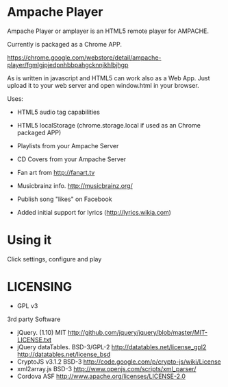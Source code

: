 Ampache Player
==============


Ampache Player or amplayer is an HTML5 remote player for AMPACHE.

Currently is packaged as a Chrome APP.

https://chrome.google.com/webstore/detail/ampache-player/fgmlgjpjedpnhbbpahgcknnjkhlbjhgp

As is written in javascript and HTML5 can work also as a Web App. Just upload it to
your web server and open window.html in your browser.


Uses:

* HTML5 audio tag capabilities
* HTML5 localStorage (chrome.storage.local if used as an Chrome packaged APP)

* Playlists from your Ampache Server
* CD Covers from your Ampache Server
* Fan art from http://fanart.tv
* Musicbrainz info. http://musicbrainz.org/
* Publish song "likes" on Facebook
* Added initial support for lyrics (http://lyrics.wikia.com)


Using it
========

Click settings, configure and play


LICENSING
=========

* GPL v3

3rd party Software

* jQuery. (1.10) 		MIT 			http://github.com/jquery/jquery/blob/master/MIT-LICENSE.txt
* jQuery dataTables.  	BSD-3/GPL-2  	http://datatables.net/license_gpl2   http://datatables.net/license_bsd
* CryptoJS v3.1.2		BSD-3	 		http://code.google.com/p/crypto-js/wiki/License 
* xml2array.js			BSD-3 			http://www.openjs.com/scripts/xml_parser/
* Cordova 				ASF				http://www.apache.org/licenses/LICENSE-2.0




